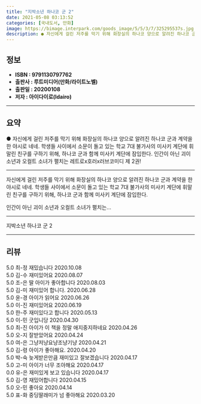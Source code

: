 ```yaml
---
title: "지박소년 하나코 군 2"
date: 2021-05-08 03:13:52
categories: [국내도서, 만화]
image: https://bimage.interpark.com/goods_image/5/5/3/7/325295537s.jpg
description: ● 자신에게 걸린 저주를 막기 위해 화장실의 하나코 양으로 알려진 하나코 군과 계약을 한 야시로 네네. 학생들 사이에서 소문이 돌고 있는 학교 7대 불가사의 미사키 계단에 휘말린 친구를 구하기 위해, 하나코 군과 함께 미사키 계단에 잠입한다. 인간이 아닌 괴이 소년과 오컬트 소녀가
---
```


## **정보**

- **ISBN : 9791130797762**
- **출판사 : 루트미디어(만화/라이트노벨)**
- **출판일 : 20200108**
- **저자 : 아이다이로(Idairo)**

------



## **요약**

●  자신에게 걸린 저주를 막기 위해 화장실의 하나코 양으로 알려진 하나코 군과 계약을 한 야시로 네네. 학생들 사이에서 소문이 돌고 있는  학교 7대 불가사의 미사키 계단에 휘말린 친구를 구하기 위해, 하나코 군과 함께 미사키 계단에 잠입한다. 인간이 아닌 괴이 소년과  오컬트 소녀가 펼치는  레트로x호러x러브코미디 제 2권!

------

자신에게 걸린 저주를 막기 위해
화장실의 하나코 양으로 알려진 하나코 군과 계약을 한 야시로 네네.
학생들 사이에서 소문이 돌고 있는
학교 7대 불가사의 미사키 계단에 휘말린 친구를 구하기 위해,
하나코 군과 함께 미사키 계단에 잠입한다.

인간이 아닌 괴이 소년과
오컬트 소녀가 펼치는... 

------


지박소년 하나코 군 2 

------


## **리뷰** 

5.0 최-정 재밌습니다 2020.10.08 <br/>5.0 김-수 재미있어요 2020.08.07 <br/>5.0 조-은 딸 아이가 좋아합니다 2020.08.03 <br/>5.0 김-미 재미있어 합니다. 2020.06.28 <br/>5.0 윤-경 아이가 읽어요 2020.06.26 <br/>5.0 이-진 재미있어요 2020.06.19 <br/>5.0 한-주 재미있다고 합니다 2020.05.13 <br/>5.0 이-민 굿입니당 2020.04.30 <br/>5.0 최-진 아이가 이 책을 정말 애지중지하네요 2020.04.26 <br/>5.0 오-지 잘받았어요 2020.04.24 <br/>5.0 여-은 그냥저냥요냥조냥기냥 2020.04.21 <br/>5.0 김-령 아이가 좋아해요.  2020.04.20 <br/>5.0 박-숙 늦게받은만큼
재미있고
잘보겠습니다 2020.04.17 <br/>5.0 고-미 아이가 너무 조아해요 2020.04.17 <br/>0.0 유-은 재미있게 보고 있습니다 2020.04.17 <br/>5.0 김-영 재밌어합니다 2020.04.15 <br/>5.0 오-민 좋아요 2020.04.14 <br/>5.0 표-화 중딩딸래미가 넘 좋아해요 2020.03.20 <br/>
